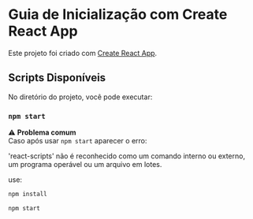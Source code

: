 # Guia de Inicialização com Create React App

Este projeto foi criado com [Create React App](https://github.com/facebook/create-react-app).

## Scripts Disponíveis

No diretório do projeto, você pode executar:

### `npm start`

⚠️ **Problema comum**  
Caso após usar `npm start` aparecer o erro:

'react-scripts' não é reconhecido como um comando interno
ou externo, um programa operável ou um arquivo em lotes.

use:

```bash
npm install

npm start

